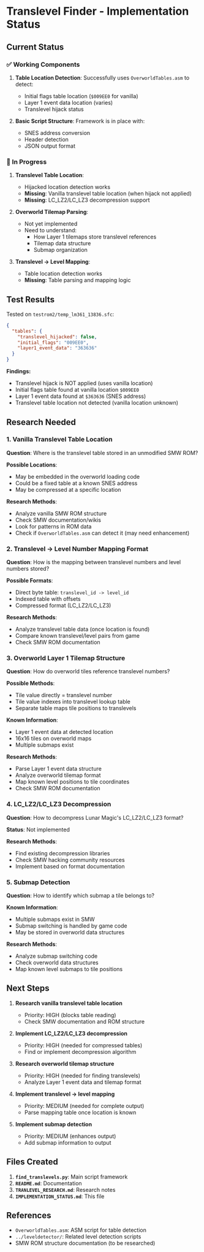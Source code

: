 # Translevel Finder - Implementation Status

## Current Status

### ✅ Working Components

1. **Table Location Detection**: Successfully uses `OverworldTables.asm` to detect:
   - Initial flags table location (`$009EE0` for vanilla)
   - Layer 1 event data location (varies)
   - Translevel hijack status

2. **Basic Script Structure**: Framework is in place with:
   - SNES address conversion
   - Header detection
   - JSON output format

### 🔨 In Progress

1. **Translevel Table Location**: 
   - Hijacked location detection works
   - **Missing**: Vanilla translevel table location (when hijack not applied)
   - **Missing**: LC_LZ2/LC_LZ3 decompression support

2. **Overworld Tilemap Parsing**:
   - Not yet implemented
   - Need to understand:
     - How Layer 1 tilemaps store translevel references
     - Tilemap data structure
     - Submap organization

3. **Translevel -> Level Mapping**:
   - Table location detection works
   - **Missing**: Table parsing and mapping logic

## Test Results

Tested on `testrom2/temp_lm361_13836.sfc`:

```json
{
  "tables": {
    "translevel_hijacked": false,
    "initial_flags": "009EE0",
    "layer1_event_data": "363636"
  }
}
```

**Findings:**
- Translevel hijack is NOT applied (uses vanilla location)
- Initial flags table found at vanilla location `$009EE0`
- Layer 1 event data found at `$363636` (SNES address)
- Translevel table location not detected (vanilla location unknown)

## Research Needed

### 1. Vanilla Translevel Table Location

**Question**: Where is the translevel table stored in an unmodified SMW ROM?

**Possible Locations**:
- May be embedded in the overworld loading code
- Could be a fixed table at a known SNES address
- May be compressed at a specific location

**Research Methods**:
- Analyze vanilla SMW ROM structure
- Check SMW documentation/wikis
- Look for patterns in ROM data
- Check if `OverworldTables.asm` can detect it (may need enhancement)

### 2. Translevel -> Level Number Mapping Format

**Question**: How is the mapping between translevel numbers and level numbers stored?

**Possible Formats**:
- Direct byte table: `translevel_id -> level_id`
- Indexed table with offsets
- Compressed format (LC_LZ2/LC_LZ3)

**Research Methods**:
- Analyze translevel table data (once location is found)
- Compare known translevel/level pairs from game
- Check SMW ROM documentation

### 3. Overworld Layer 1 Tilemap Structure

**Question**: How do overworld tiles reference translevel numbers?

**Possible Methods**:
- Tile value directly = translevel number
- Tile value indexes into translevel lookup table
- Separate table maps tile positions to translevels

**Known Information**:
- Layer 1 event data at detected location
- 16x16 tiles on overworld maps
- Multiple submaps exist

**Research Methods**:
- Parse Layer 1 event data structure
- Analyze overworld tilemap format
- Map known level positions to tile coordinates
- Check SMW ROM documentation

### 4. LC_LZ2/LC_LZ3 Decompression

**Question**: How to decompress Lunar Magic's LC_LZ2/LC_LZ3 format?

**Status**: Not implemented

**Research Methods**:
- Find existing decompression libraries
- Check SMW hacking community resources
- Implement based on format documentation

### 5. Submap Detection

**Question**: How to identify which submap a tile belongs to?

**Known Information**:
- Multiple submaps exist in SMW
- Submap switching is handled by game code
- May be stored in overworld data structures

**Research Methods**:
- Analyze submap switching code
- Check overworld data structures
- Map known level submaps to tile positions

## Next Steps

1. **Research vanilla translevel table location**
   - Priority: HIGH (blocks table reading)
   - Check SMW documentation and ROM structure

2. **Implement LC_LZ2/LC_LZ3 decompression**
   - Priority: HIGH (needed for compressed tables)
   - Find or implement decompression algorithm

3. **Research overworld tilemap structure**
   - Priority: HIGH (needed for finding translevels)
   - Analyze Layer 1 event data and tilemap format

4. **Implement translevel -> level mapping**
   - Priority: MEDIUM (needed for complete output)
   - Parse mapping table once location is known

5. **Implement submap detection**
   - Priority: MEDIUM (enhances output)
   - Add submap information to output

## Files Created

1. **`find_translevels.py`**: Main script framework
2. **`README.md`**: Documentation
3. **`TRANLEVEL_RESEARCH.md`**: Research notes
4. **`IMPLEMENTATION_STATUS.md`**: This file

## References

- `OverworldTables.asm`: ASM script for table detection
- `../leveldetector/`: Related level detection scripts
- SMW ROM structure documentation (to be researched)


